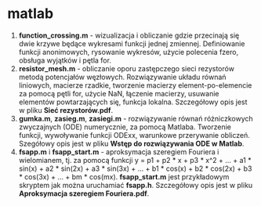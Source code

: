 # matlab

1. **function_crossing.m** - wizualizacja i obliczanie gdzie przecinają się dwie krzywe będące wykresami funkcji jednej zmiennej. Definiowanie funkcji anonimowych, rysowanie wykresów, użycie polecenia fzero, obsługa wyjątków i pętla for.
2. **resistor_mesh.m** - obliczanie oporu zastępczego sieci rezystorów metodą potencjałów węzłowych. Rozwiązywanie układu równań liniowych, macierze rzadkie, tworzenie macierzy element-po-elemencie za pomocą pętli for, użycie NaN, łączenie macierzy, usuwanie elementów powtarzających się, funkcja lokalna. Szczegółowy opis jest w pliku **Sieć rezystorów.pdf**.
3. **gumka.m**, **zasieg.m**, **zasiegi.m** - rozwiązywanie równań różniczkowych zwyczajnych (ODE) numerycznie, za pomocą Matlaba. Tworzenie funkcji, wywoływanie funkcji ODExx, warunkowe przerywanie obliczeń. Szegółowy opis jest w pliku **Wstęp do rozwiązywania ODE w Matlab**.
4. **fsapp.m** i **fsapp_start.m** - aproksymacja szeregiem Fouriera i wielomianem, tj. za pomocą funkcji y = p1 + p2 * x + p3 * x^2 + ... + a1 * sin(x) + a2 * sin(2x) + a3 * sin(3x) + ... + b1 * cos(x) + b2 * cos(2x) + b3 * cos(3x) + ... + bm * cos(mx). **fsapp_start.m** jest przykładowym skryptem jak można uruchamiać **fsapp.h**. Szczegółowy opis jest w pliku **Aproksymacja szeregiem Fouriera.pdf**.
